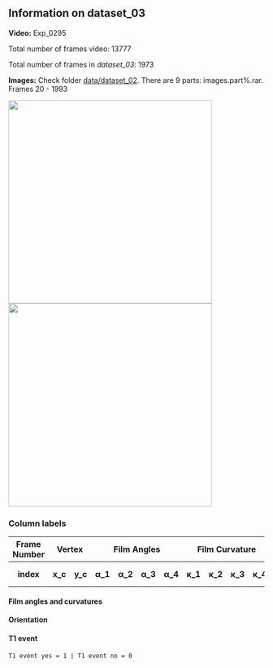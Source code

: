 ## Information on dataset_03

**Video:** Exp_0295 

Total number of frames video: 13777 

Total number of frames in *dataset_03*: 1973

**Images:** Check folder [data/dataset_02](https://github.com/O44T/T1-feature-extraction/tree/master/data/dataset_02 "Images"). There are 9 parts: images.part%.rar. Frames 20 - 1993

<img src = "https://github.com/O44T/T1-feature-extraction/blob/master/data/dataset_03/AllInfo.jpg" width = "400"><img src = "https://github.com/O44T/T1-feature-extraction/blob/master/data/dataset_03/VectorField.jpg" width = "400">

### Column labels
    
<table>
    <thead>
        <tr>
            <th>Frame Number</th>
            <th colspan=2>Vertex</th>
            <th colspan=4>Film Angles</th>
            <th colspan=4>Film Curvature</th>
            <th>Orientation</th>
            <th>T1 event</th>
        </tr>
    </thead>
    <tbody>
        <tr>
            <th>index</th>
            <th>x_c</th>
            <th>y_c</th>
            <th>&alpha;_1</th>
            <th>&alpha;_2</th>
            <th>&alpha;_3</th>
            <th>&alpha;_4</th>
            <th>&kappa;_1</th>
            <th>&kappa;_2</th>
            <th>&kappa;_3</th>
            <th>&kappa;_4</th>
            <th>&beta;</th>
            <th>yes or no</th>
        </tr>
    </tbody>
</table>

#### Film angles and curvatures

#### Orientation

#### T1 event 

    T1 event yes = 1 | T1 event no = 0
